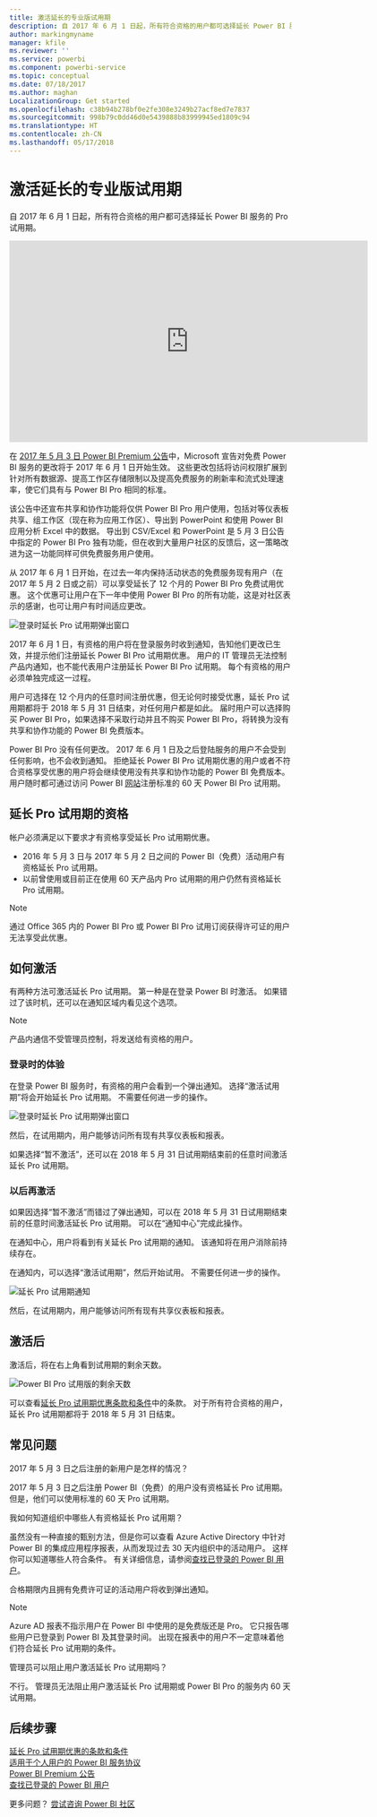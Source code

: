 ```yaml
---
title: 激活延长的专业版试用期
description: 自 2017 年 6 月 1 日起，所有符合资格的用户都可选择延长 Power BI 服务的 Pro 试用期。
author: markingmyname
manager: kfile
ms.reviewer: ''
ms.service: powerbi
ms.component: powerbi-service
ms.topic: conceptual
ms.date: 07/18/2017
ms.author: maghan
LocalizationGroup: Get started
ms.openlocfilehash: c38b94b278bf0e2fe308e3249b27acf8ed7e7837
ms.sourcegitcommit: 998b79c0dd46d0e5439888b83999945ed1809c94
ms.translationtype: HT
ms.contentlocale: zh-CN
ms.lasthandoff: 05/17/2018
---
```

# <a name="extended-pro-trial-activation"></a>激活延长的专业版试用期
自 2017 年 6 月 1 日起，所有符合资格的用户都可选择延长 Power BI 服务的 Pro 试用期。

<iframe width="640" height="360" src="https://www.youtube.com/embed/tPsNoPyY9aA?showinfo=0" frameborder="0" allowfullscreen></iframe>

在 [2017 年 5 月 3 日 Power BI Premium 公告](https://powerbi.microsoft.com/blog/microsoft-accelerates-modern-bi-adoption-with-power-bi-premium/)中，Microsoft 宣告对免费 Power BI 服务的更改将于 2017 年 6 月 1 日开始生效。 这些更改包括将访问权限扩展到针对所有数据源、提高工作区存储限制以及提高免费服务的刷新率和流式处理速率，使它们具有与 Power BI Pro 相同的标准。

该公告中还宣布共享和协作功能将仅供 Power BI Pro 用户使用，包括对等仪表板共享、组工作区（现在称为应用工作区）、导出到 PowerPoint 和使用 Power BI 应用分析 Excel 中的数据。 导出到 CSV/Excel 和 PowerPoint 是 5 月 3 日公告中指定的 Power BI Pro 独有功能，但在收到大量用户社区的反馈后，这一策略改进为这一功能同样可供免费服务用户使用。

从 2017 年 6 月 1 日开始，在过去一年内保持活动状态的免费服务现有用户（在 2017 年 5 月 2 日或之前）可以享受延长了 12 个月的 Power BI Pro 免费试用优惠。 这个优惠可让用户在下一年中使用 Power BI Pro 的所有功能，这是对社区表示的感谢，也可让用户有时间适应更改。

![登录时延长 Pro 试用期弹出窗口](media/service-extended-pro-trial/extended-pro-trial-activate-pop-up.png)

2017 年 6 月 1 日，有资格的用户将在登录服务时收到通知，告知他们更改已生效，并提示他们注册延长 Power BI Pro 试用期优惠。 用户的 IT 管理员无法控制产品内通知，也不能代表用户注册延长 Power BI Pro 试用期。 每个有资格的用户必须单独完成这一过程。

用户可选择在 12 个月内的任意时间注册优惠，但无论何时接受优惠，延长 Pro 试用期都将于 2018 年 5 月 31 日结束，对任何用户都是如此。 届时用户可以选择购买 Power BI Pro，如果选择不采取行动并且不购买 Power BI Pro，将转换为没有共享和协作功能的 Power BI 免费版本。

Power BI Pro 没有任何更改。 2017 年 6 月 1 日及之后登陆服务的用户不会受到任何影响，也不会收到通知。 拒绝延长 Power BI Pro 试用期优惠的用户或者不符合资格享受优惠的用户将会继续使用没有共享和协作功能的 Power BI 免费版本。 用户随时都可通过访问 Power BI [网站](https://powerbi.microsoft.com/get-started/)注册标准的 60 天 Power BI Pro 试用期。

## <a name="eligibility-for-extended-pro-trial"></a>延长 Pro 试用期的资格
帐户必须满足以下要求才有资格享受延长 Pro 试用期优惠。

* 2016 年 5 月 3 日与 2017 年 5 月 2 日之间的 Power BI（免费）活动用户有资格延长 Pro 试用期。
* 以前曾使用或目前正在使用 60 天产品内 Pro 试用期的用户仍然有资格延长 Pro 试用期。

> [!NOTE]
> 通过 Office 365 内的 Power BI Pro 或 Power BI Pro 试用订阅获得许可证的用户无法享受此优惠。
> 
> 

## <a name="how-to-activate"></a>如何激活
有两种方法可激活延长 Pro 试用期。 第一种是在登录 Power BI 时激活。 如果错过了该时机，还可以在通知区域内看见这个选项。

> [!NOTE]
> 产品内通信不受管理员控制，将发送给有资格的用户。
> 
> 

### <a name="experience-at-sign-in"></a>登录时的体验
在登录 Power BI 服务时，有资格的用户会看到一个弹出通知。 选择“激活试用期”将会开始延长 Pro 试用期。 不需要任何进一步的操作。

![登录时延长 Pro 试用期弹出窗口](media/service-extended-pro-trial/extended-pro-trial-pop-up.png)

然后，在试用期内，用户能够访问所有现有共享仪表板和报表。

如果选择“暂不激活”，还可以在 2018 年 5 月 31 日试用期结束前的任意时间激活延长 Pro 试用期。

### <a name="activation-at-a-later-date"></a>以后再激活
如果因选择“暂不激活”而错过了弹出通知，可以在 2018 年 5 月 31 日试用期结束前的任意时间激活延长 Pro 试用期。 可以在“通知中心”完成此操作。

在通知中心，用户将看到有关延长 Pro 试用期的通知。 该通知将在用户消除前持续存在。

在通知内，可以选择“激活试用期”，然后开始试用。 不需要任何进一步的操作。

![延长 Pro 试用期通知](media/service-extended-pro-trial/extended-pro-trial-notification.png)

然后，在试用期内，用户能够访问所有现有共享仪表板和报表。

## <a name="after-activation"></a>激活后
激活后，将在右上角看到试用期的剩余天数。

![Power BI Pro 试用版的剩余天数](media/service-extended-pro-trial/powerbi-trial-days-left.png)

可以查看[延长 Pro 试用期优惠条款和条件](https://aka.ms/power-bi-trial)中的条款。 对于所有符合资格的用户，延长 Pro 试用期都将于 2018 年 5 月 31 日结束。

## <a name="frequently-asked-questions"></a>常见问题
2017 年 5 月 3 日之后注册的新用户是怎样的情况？

2017 年 5 月 3 日之后注册 Power BI（免费）的用户没有资格延长 Pro 试用期。 但是，他们可以使用标准的 60 天 Pro 试用期。

我如何知道组织中哪些人有资格延长 Pro 试用期？

虽然没有一种直接的甄别方法，但是你可以查看 Azure Active Directory 中针对 Power BI 的集成应用程序报表，从而发现过去 30 天内组织中的活动用户。 这样你可以知道哪些人符合条件。 有关详细信息，请参阅[查找已登录的 Power BI 用户](service-admin-access-usage.md)。

合格期限内且拥有免费许可证的活动用户将收到弹出通知。 

> [!NOTE]
> Azure AD 报表不指示用户在 Power BI 中使用的是免费版还是 Pro。 它只报告哪些用户已登录到 Power BI 及其登录时间。 出现在报表中的用户不一定意味着他们符合延长 Pro 试用期的条件。
> 
> 

管理员可以阻止用户激活延长 Pro 试用期吗？

不行。 管理员无法阻止用户激活延长 Pro 试用期或 Power BI Pro 的服务内 60 天试用期。

## <a name="next-steps"></a>后续步骤
[延长 Pro 试用期优惠的条款和条件](https://aka.ms/power-bi-trial)  
[适用于个人用户的 Power BI 服务协议](https://powerbi.microsoft.com/terms-of-service/)  
[Power BI Premium 公告](https://aka.ms/pbipremium-announcement)  
[查找已登录的 Power BI 用户](service-admin-access-usage.md)

更多问题？ [尝试咨询 Power BI 社区](https://community.powerbi.com/)

